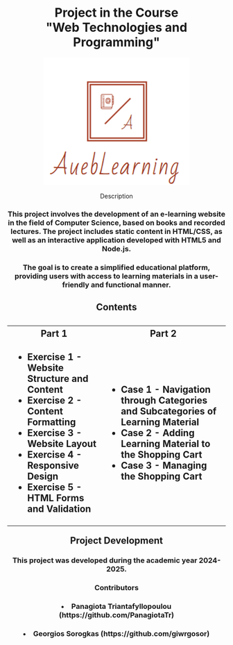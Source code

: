 <h1 align="center">Project in the Course <br>"Web Technologies and Programming"</h1>

<p align="center">
  <img src="Part%201%20-%20HTML%20&%20CSS/images/logo.png" alt="Project Logo">
</p>

<p align="center">Description</p>

<h3 align="center">
This project involves the development of an e-learning website in the field of Computer Science, based on books and recorded lectures. The project includes static content in HTML/CSS, as well as an interactive application developed with HTML5 and Node.js.</h3>

<h3 align="center">
The goal is to create a simplified educational platform, providing users with access to learning materials in a user-friendly and functional manner.
</h3>

<h2 align="center">Contents<h2>

<table>
  <tr>
    <th>Part 1</th>
    <th>Part 2</th>
  </tr>
  <tr>
    <td>
      <ul>
        <li>Exercise 1 - Website Structure and Content</li>
        <li>Exercise 2 - Content Formatting</li>
        <li>Exercise 3 - Website Layout</li>
        <li>Exercise 4 - Responsive Design</li>
        <li>Exercise 5 - HTML Forms and Validation</li>
      </ul>
    </td>
    <td>
      <ul>
        <li>Case 1 - Navigation through Categories and Subcategories of Learning Material</li>
        <li>Case 2 - Adding Learning Material to the Shopping Cart</li>
        <li>Case 3 - Managing the Shopping Cart</li>
      </ul>
    </td>
  </tr>
</table>

<p align="center">Project Development</p>
<h3 align="center">
This project was developed during the academic year 2024-2025.</h3>

<h3 align="center">Contributors</h3>
<h3><li align="center">Panagiota Triantafyllopoulou (https://github.com/PanagiotaTr)</li></h3>
<h3><li align="center">Georgios Sorogkas (https://github.com/giwrgosor)</li></h3>

